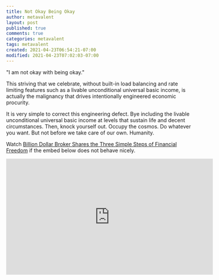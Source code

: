 ```yaml
---
title: Not Okay Being Okay
author: metavalent
layout: post
published: true
comments: true
categories: metavalent
tags: metavalent
created: 2021-04-23T06:54:21-07:00
modified: 2021-04-23T07:02:03-07:00
---
```


"I am not okay with being okay."

This striving that we celebrate, without built-in load balancing and rate limiting features such as a livable unconditional universal basic income, is actually the malignancy that drives intentionally engineered economic procurity.

It is very simple to correct this engineering defect. Bye including the livable unconditional universal basic income at levels that sustain life and decent circumstances. Then, knock yourself out. Occupy the cosmos. Do whatever you want. But not before we take care of our own. Humanity.

Watch [Billion Dollar Broker Shares the Three Simple Steps of Financial Freedom](https://youtu.be/vJJbJ-98scs) if the embed below does not behave nicely. 

<div class="embed-container"><iframe width="560" height="315" src="https://www.youtube.com/embed/vJJbJ-98scs" title="YouTube video player" frameborder="0" allow="accelerometer; autoplay; clipboard-write; encrypted-media; gyroscope; picture-in-picture" allowfullscreen></iframe></div>
